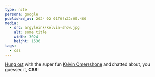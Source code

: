 ```yaml
---
type: note
persona: google
published_at: 2024-02-01T04:22:05.460
media:
  - src: argyleink/kelvin-show.jpg
    alt: some title
    width: 3024
    height: 1536
tags: 
  - css
---
```


[Hung out](https://www.youtube.com/watch?v=nCVm-8YaD_g) with the super fun [Kelvin Omereshone](https://www.youtube.com/@dominuskelvin) and chatted about, you guessed it, **CSS**!